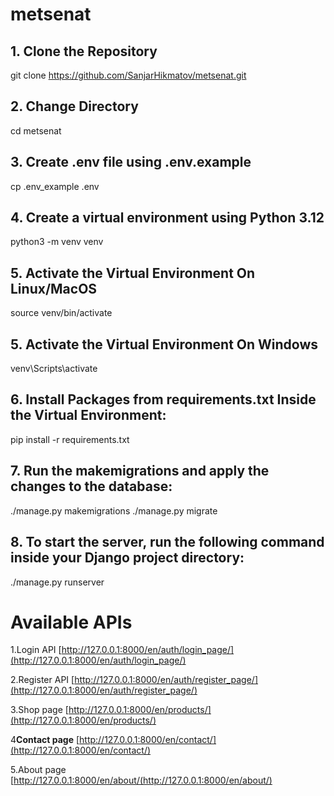 # metsenat

## 1. Clone the Repository
git clone https://github.com/SanjarHikmatov/metsenat.git
## 2. Change Directory
cd metsenat
## 3. Create .env file using .env.example
cp .env_example .env
## 4. Create a virtual environment using Python 3.12
python3 -m venv venv 
## 5. Activate the Virtual Environment On Linux/MacOS
source venv/bin/activate
## 5. Activate the Virtual Environment On Windows
venv\Scripts\activate
## 6. Install Packages from requirements.txt Inside the Virtual Environment:
pip install -r requirements.txt

## 7. Run the makemigrations and apply the changes to the database:
./manage.py makemigrations
./manage.py migrate
## 8. To start the server, run the following command inside your Django project directory:
./manage.py runserver
# Available APIs

1.Login API
   [http://127.0.0.1:8000/en/auth/login_page/](http://127.0.0.1:8000/en/auth/login_page/)

2.Register API
   [http://127.0.0.1:8000/en/auth/register_page/](http://127.0.0.1:8000/en/auth/register_page/)

3.Shop page
   [http://127.0.0.1:8000/en/products/](http://127.0.0.1:8000/en/products/)

4**Contact page**
   [http://127.0.0.1:8000/en/contact/](http://127.0.0.1:8000/en/contact/)

5.About page
   [http://127.0.0.1:8000/en/about/(http://127.0.0.1:8000/en/about/)